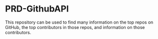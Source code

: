 # PRD-GithubAPI
This repository can be used to find many information on the top repos on GitHub, the top contributors in those repos, and information on those contributors.
